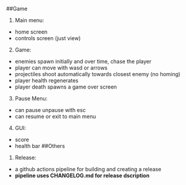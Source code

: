 ##Game
1. Main menu:
 - home screen
 - controls screen (just view)
2. Game:
 - enemies spawn initially and over time, chase the player
 - player can move with wasd or arrows
 - projectiles shoot automatically towards closest enemy (no homing)
 - player health regenerates
 - player death spawns a game over screen
3. Pause Menu:
 - can pause unpause with esc
 - can resume or exit to main menu
4. GUI:
 - score
 - health bar
##Others
1. Release:
 - a github actions pipeline for building and creating a release
 - **pipeline uses CHANGELOG.md for release dscription**
